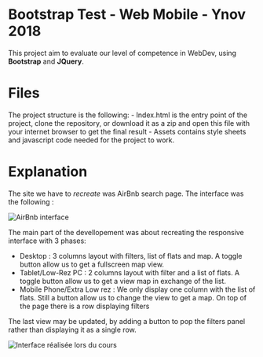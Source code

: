 # Bootstrap Test - Web Mobile - Ynov 2018

This project aim to evaluate our level of competence in WebDev, using **Bootstrap** and **JQuery**.

# Files
The project structure is the following:
	- Index.html is the entry point of the project, clone the repository, or download it as a zip and open this file with your internet browser to get the final result
	- Assets contains style sheets and javascript code needed for the project to work.

# Explanation

The site we have to *recreate* was AirBnb search page. The interface was the following :

![AirBnb interface](https://i.imgur.com/90qUseg.png)

The main part of the devellopement was about recreating the responsive interface with 3 phases:

 - Desktop : 3 columns layout with filters, list of flats and map. A toggle button allow us to get a fullscreen map view.
 -  Tablet/Low-Rez PC : 2 columns layout with filter and a list of flats. A toggle button allow us to get a view map in exchange of the list.
 - Mobile Phone/Extra Low rez : We only display one column with the list of flats. Still a button allow us to change the view to get a map. On top of the page there is a row displaying filters

The last view may be updated, by adding a button to pop the filters panel rather than displaying it as a single row.

![Interface réalisée lors du cours](https://screenshotscdn.firefoxusercontent.com/images/28bfdf48-67c2-4858-9202-955949351137.png)

